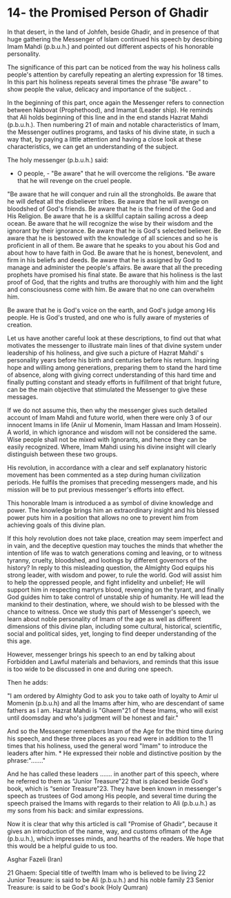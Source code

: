 14- the Promised Person of Ghadir
=================================

In that desert, in the land of Johfeh, beside Ghadir, and in presence
of that huge gathering the Messenger of Islam continued his speech by
describing Imam Mahdi (p.b.u.h.) and pointed out different aspects of
his honorable personality.

The significance of this part can be noticed from the way his holiness
calls people's attention by carefully repeating an alerting expression
for 18 times. In this part his holiness repeats several times the phrase
"Be aware" to show people the value, delicacy and importance of the
subject. .

In the beginning of this part, once again the Messenger refers to
connection between Nabovat (Prophethood), and Imamat (Leader ship). He
reminds that Ali holds beginning of this line and in the end stands
Hazrat Mahdi (p.b.u.h.). Then numbering 21 of main and notable
characteristics of Imam, the Messenger outlines programs, and tasks of
his divine state, in such a way that, by paying a little attention and
having a close look at these characteristics, we can get an
understanding of the subject.

The holy messenger (p.b.u.h.) said:

- O people, - "Be aware" that he will overcome the religions. "Be aware
that he will revenge on the cruel people.

"Be aware that he will conquer and ruin all the strongholds.
Be aware that he will defeat all the disbeliever tribes.
Be aware that he will avenge on bloodshed of God's friends.
Be aware that he is the friend of the God and His Religion.
Be aware that he is a skillful captain sailing across a deep ocean.
Be aware that he will recognize the wise by their wisdom and the
ignorant by their ignorance.
Be aware that he is God's selected believer.
Be aware that he is bestowed with the knowledge of all sciences and so
he is proficient in all of them.
Be aware that he speaks to you about his God and about how to have
faith in God.
Be aware that he is honest, benevolent, and firm in his beliefs and
deeds. Be aware that he is assigned by God to manage and administer the
people's affairs.
Be aware that all the preceding prophets have promised his final state.
Be aware that his holiness is the last proof of God, that the rights and
truths are thoroughly with him and the light and consciousness come with
him. Be aware that no one can overwhelm him.

Be aware that he is God's voice on the earth, and God's judge among His
people. He is God's trusted, and one who is fully aware of mysteries of
creation.

Let us have another careful look at these descriptions, to find out
that what motivates the messenger to illustrate main lines of that
divine system under leadership of his holiness, and give such a picture
of Hazrat Mahdi' s personality years before his birth and centuries
before his return. Inspiring hope and willing among generations,
preparing them to stand the hard time of absence, along with giving
correct understanding of this hard time and finally putting constant and
steady efforts in fulfillment of that bright future, can be the main
objective that stimulated the Messenger to give these messages.

If we do not assume this, then why the messenger gives such detailed
account of Imam Mahdi and future world, when there were only 3 of our
innocent Imams in life (Aniir ul Momenin, Imam Hassan and Imam Hossein).
A world, in which ignorance and wisdom will not be considered the same.
Wise people shall not be mixed with Ignorants, and hence they can be
easily recognized. Where, Imam Mahdi using his divine insight will
clearly distinguish between these two groups.

His revolution, in accordance with a clear and self explanatory
historic movement has been commented as a step during human civilization
periods. He fulfils the promises that preceding messengers made, and his
mission will be to put previous messenger's efforts into effect.

This honorable Imam is introduced a as symbol of divine knowledge and
power. The knowledge brings him an extraordinary insight and his blessed
power puts him in a position that allows no one to prevent him from
achieving goals of this divine plan.

If this holy revolution does not take place, creation may seem
imperfect and in vain, and the deceptive question may touches the minds
that whether the intention of life was to watch generations coming and
leaving, or to witness tyranny, cruelty, bloodshed, and lootings by
different governors of the history? In reply to this misleading
question, the Almighty God equips his strong leader, with wisdom and
power, to rule the world. God will assist him to help the oppressed
people, and fight infidelity and unbelief; He will support him in
respecting martyrs blood, revenging on the tyrant, and finally God
guides him to take control of unstable ship of humanity. He will lead
the mankind to their destination, where, we should wish to be blessed
with the chance to witness. Once we study this part of Messenger's
speech, we learn about noble personality of Imam of the age as well as
different dimensions of this divine plan, including some cultural,
historical, scientific, social and political sides, yet, longing to find
deeper understanding of the this age.

However, messenger brings his speech to an end by talking about
Forbidden and Lawful materials and behaviors, and reminds that this
issue is too wide to be discussed in one and during one speech.

Then he adds:

"I am ordered by Almighty God to ask you to take oath of loyalty to
Amir ul Momenin (p.b.u.h) and all the Imams after him, who are
descendant of same fathers as I am. Hazrat Mahdi is "Ghaem"21 of these
Imams, who will exist until doomsday and who's judgment will be honest
and fair."

And so the Messenger remembers Imam of the Age for the third time
during his speech, and these three places as you read were in addition
to the 11 times that his holiness, used the general word "Imam" to
introduce the leaders after him. \* He expressed their noble and
distinctive position by the phrase:"……."

And he has called these leaders ……. in another part of this speech,
where he referred to them as “Junior Treasure”22 that is placed beside
God's book, which is “senior Treasure”23. They have been known in
messenger's speech as trustees of God among His people, and several time
during the speech praised the Imams with regards to their relation to
Ali (p.b.u.h.) as my sons from his back: and similar expressions.

Now it is clear that why this articled is call "Promise of Ghadir",
because it gives an introduction of the name, way, and customs oflmam of
the Age (p.b.u.h.), which impresses minds, and hearths of the readers.
We hope that this would be a helpful guide to us too.


Asghar Fazeli (Iran)

21 Ghaem: Special title of twelfth Imam who is believed to be living
22 Junior Treasure: is said to be Ali (p.b.u.h.) and his noble family
23 Senior Treasure: is said to be God's book (Holy Qumran)



